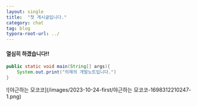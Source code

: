 ```yaml
---
layout: single
title:  "첫 게시글입니다."
category: chat
tag: blog
typora-root-url: ../
---
```


#### 열심히 하겠습니다!!

```java
public static void main(String[] args){
    System.out.print("의제의 개발노트입니다.")
}
```

![야근하는 모코코](/images/2023-10-24-first/야근하는 모코코-1698312210247-1.png)
